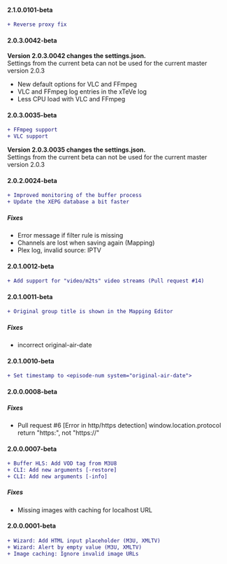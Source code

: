 #### 2.1.0.0101-beta
```diff
+ Reverse proxy fix
```

#### 2.0.3.0042-beta
**Version 2.0.3.0042 changes the settings.json.**  
Settings from the current beta can not be used for the current master version 2.0.3  
- New default options for VLC and FFmpeg  
- VLC and FFmpeg log entries in the xTeVe log  
- Less CPU load with VLC and FFmpeg  

#### 2.0.3.0035-beta
```diff
+ FFmpeg support
+ VLC support
```
**Version 2.0.3.0035 changes the settings.json.**  
Settings from the current beta can not be used for the current master version 2.0.3

#### 2.0.2.0024-beta
```diff
+ Improved monitoring of the buffer process
+ Update the XEPG database a bit faster
```

##### Fixes
- Error message if filter rule is missing
- Channels are lost when saving again (Mapping)
- Plex log, invalid source: IPTV

#### 2.0.1.0012-beta
```diff
+ Add support for "video/m2ts" video streams (Pull request #14)
```
#### 2.0.1.0011-beta
```diff
+ Original group title is shown in the Mapping Editor
```
##### Fixes
- incorrect original-air-date

#### 2.0.1.0010-beta
```diff
+ Set timestamp to <episode-num system="original-air-date">
```

#### 2.0.0.0008-beta
##### Fixes
- Pull request #6 [Error in http/https detection] window.location.protocol return "https:", not "https://"

#### 2.0.0.0007-beta
```diff
+ Buffer HLS: Add VOD tag from M3U8
+ CLI: Add new arguments [-restore]
+ CLI: Add new arguments [-info]
```
##### Fixes
- Missing images with caching for localhost URL


#### 2.0.0.0001-beta
```diff
+ Wizard: Add HTML input placeholder (M3U, XMLTV)
+ Wizard: Alert by empty value (M3U, XMLTV)
+ Image caching: Ignore invalid image URLs
```